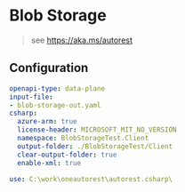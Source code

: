 # Blob Storage
    
> see https://aka.ms/autorest


## Configuration

``` yaml
openapi-type: data-plane
input-file:
- blob-storage-out.yaml
csharp:
  azure-arm: true
  license-header: MICROSOFT_MIT_NO_VERSION
  namespace: BlobStorageTest.Client
  output-folder: ./BlobStorageTest/Client
  clear-output-folder: true
  enable-xml: true
```



``` yaml
use: C:\work\oneautorest\autorest.csharp\
```